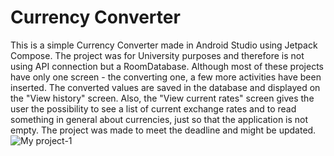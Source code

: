 # Currency Converter

This is a simple Currency Converter made in Android Studio using Jetpack Compose. The project was for University purposes and therefore is not using API connection but a RoomDatabase. Although most of these projects have only one screen - the converting one, a few more activities have been inserted. The converted values are saved in the database and displayed on the "View history" screen. Also, the "View current rates" screen gives the user the possibility to see a list of current exchange rates and to read something in general about currencies, just so that the application is not empty. The project was made to meet the deadline and might be updated.
![My project-1](https://github.com/BelmaSehic/CurrencyConverter/assets/116681495/e06e4d41-8ea9-429e-a033-2aebf744adb9)
